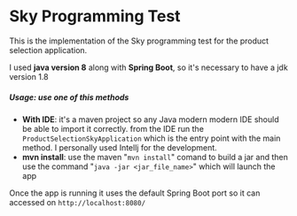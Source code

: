 Sky Programming Test
====================

This is the implementation of the Sky programming test for the product selection application.

I used **java version 8** along with **Spring Boot**, so it's necessary to have a jdk version 1.8

##### Usage: use one of this methods

- **With IDE**: it's a maven project so any Java modern modern IDE should be able to import it correctly.
    from the IDE run the `ProductSelectionSkyApplication` which is the entry point with the main method. I personally used Intellj for the development.
- **mvn install**: use the maven "`mvn install`" comand to build a jar and then use the command "`java -jar <jar_file_name>`" which will launch the app

Once the app is running it uses the default Spring Boot port so it can accessed on `http://localhost:8080/`



